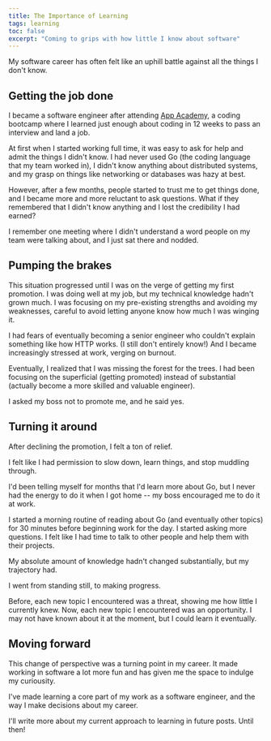 ```yaml
---
title: The Importance of Learning
tags: learning
toc: false
excerpt: "Coming to grips with how little I know about software"
---
```


My software career has often felt like an uphill battle against all the things I don't know.

## Getting the job done
I became a software engineer after attending [App Academy](https://www.appacademy.io/), a coding bootcamp where I learned just enough about coding in 12 weeks to pass an interview and land a job.

At first when I started working full time, it was easy to ask for help and admit the things I didn't know. I had never used Go (the coding language that my team worked in), I didn't know anything about distributed systems, and my grasp on things like networking or databases was hazy at best.

However, after a few months, people started to trust me to get things done, and I became more and more reluctant to ask questions. What if they remembered that I didn't know anything and I lost the credibility I had earned?

I remember one meeting where I didn't understand a word people on my team were talking about, and I just sat there and nodded.

## Pumping the brakes
This situation progressed until I was on the verge of getting my first promotion. I was doing well at my job, but my technical knowledge hadn't grown much. I was focusing on my pre-existing strengths and avoiding my weaknesses, careful to avoid letting anyone know how much I was winging it.

I had fears of eventually becoming a senior engineer who couldn't explain something like how HTTP works. (I still don't entirely know!) And I became increasingly stressed at work, verging on burnout.

Eventually, I realized that I was missing the forest for the trees. I had been focusing on the superficial (getting promoted) instead of substantial (actually become a more skilled and valuable engineer).

I asked my boss not to promote me, and he said yes.

## Turning it around
After declining the promotion, I felt a ton of relief.

I felt like I had permission to slow down, learn things, and stop muddling through.

I'd been telling myself for months that I'd learn more about Go, but I never had the energy to do it when I got home -- my boss encouraged me to do it at work.

I started a morning routine of reading about Go (and eventually other topics) for 30 minutes before beginning work for the day. I started asking more questions. I felt like I had time to talk to other people and help them with their projects.

My absolute amount of knowledge hadn't changed substantially, but my trajectory had.

I went from standing still, to making progress.

Before, each new topic I encountered was a threat, showing me how little I currently knew. Now, each new topic I encountered was an opportunity. I may not have known about it at the moment, but I could learn it eventually.

## Moving forward
This change of perspective was a turning point in my career. It made working in software a lot more fun and has given me the space to indulge my curiousity.

I've made learning a core part of my work as a software engineer, and the way I make decisions about my career.

I'll write more about my current approach to learning in future posts. Until then!

